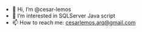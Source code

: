- 👋 Hi, I’m @cesar-lemos
- 👀 I’m interested in SQLServer  Java script
- 📫 How to reach me: cesarlemos.arq@gmail.com

<!---
cesar-lemos/cesar-lemos is a ✨ special ✨ repository because its `README.md` (this file) appears on your GitHub profile.
You can click the Preview link to take a look at your changes.
--->
